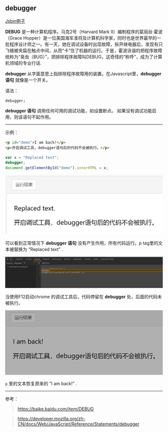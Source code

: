 debugger
---
[Jsbin例子](https://jsbin.com/somirof/2/edit?html,js)

**DEBUG** 是一种计算机程序。马克2号（Harvard Mark II）编制程序的葛丽丝·霍波（Grace Hopper）是一位美国海军准将及计算机科学家，同时也是世界最早的一批程序设计师之一。有一天，她在调试设备时出现故障，拆开继电器后，发现有只飞蛾被夹扁在触点中间，从而“卡”住了机器的运行。于是，霍波诙谐的把程序故障统称为“臭虫（BUG）”，把排除程序故障叫DEBUG，这奇怪的“称呼”，成为了计算机领域的专业行话.

**debugger** 从字面意思上指排除程序故障用的装置。在Javascript里，**debugger语句** 就像是一个开关。

语法：

~~~javascipt
debugger;
~~~

**debugger 语句** 调用任何可用的调试功能，如设置断点。 如果没有调试功能启用，则该语句不起作用。

---
示例：
~~~html
<p id="demo">I am back!</p>
<p>开启调试工具，debugger语句后的代码不会被执行。</p>
~~~
~~~js
var x = "Replaced text";
debugger;
document.getElementById("demo").innerHTML = x;
~~~

![](./raw/images/output1.png)

可以看到正常情况下 **debugger 语句** 没有产生作用，所有代码运行。p tag里的文本被替换为 “Replaced text” .

![](./raw/images/output2.png)

当使用F12启动chrome 的调试工具后，代码停留在 **debugger** 处，后面的代码未被执行。

![](./raw/images/output3.png)

`p` 里的文本恢复原来的 “I am back!” .


---
参考：

>https://baike.baidu.com/item/DEBUG

>https://developer.mozilla.org/zh-CN/docs/Web/JavaScript/Reference/Statements/debugger
